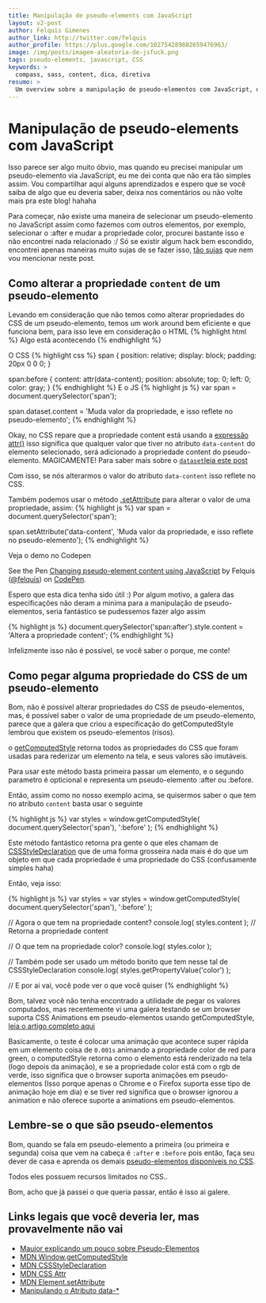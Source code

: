 ```yaml
---
title: Manipulação de pseudo-elements com JavaScript
layout: v2-post
author: Felquis Gimenes
author_link: http://twitter.com/felquis
author_profile: https://plus.google.com/102754289882659476963/
image: /img/posts/imagem-aleatoria-de-jsfuck.png
tags: pseudo-elements, javascript, CSS
keywords: >
  compass, sass, content, dica, diretiva
resumo: >
  Um overview sobre a manipulação de pseudo-elementos com JavaScript, desde pegar estilos de um pseudo-elemento, até alterar suas propriedades no CSS
---
```


# Manipulação de pseudo-elements com JavaScript

Isso parece ser algo muito óbvio, mas quando eu precisei manipular um pseudo-elemento via JavaScript, eu me dei conta que não era tão simples assim. Vou compartilhar aqui alguns aprendizados e espero que se você saiba de algo que eu deveria saber, deixa nos comentários ou não volte mais pra este blog! hahaha

Para começar, não existe uma maneira de selecionar um pseudo-elemento no JavaScript assim como fazemos com outros elementos, por exemplo, selecionar o :after e mudar a propriedade color, procurei bastante isso e não encontrei nada relacionado :/ Só se existir algum hack bem escondido, encontrei apenas maneiras muito sujas de se fazer isso, [tão sujas](http://stackoverflow.com/a/7884222) que nem vou mencionar neste post.

## Como alterar a propriedade `content` de um pseudo-elemento

Levando em consideração que não temos como alterar propriedades do CSS de um pseudo-elemento, temos um work around bem eficiente e que funciona bem, para isso leve em consideração o HTML
{% highlight html %}
<span>Algo está acontecendo</span>
{% endhighlight %}

O CSS
{% highlight css %}
span {
  position: relative;
  display: block;
  padding: 20px 0 0 0;
}

span:before {
  content: attr(data-content);
  position: absolute;
  top: 0;
  left: 0;
  color: gray;
}
{% endhighlight %}
E o JS
{% highlight js %}
var span = document.querySelector('span');

span.dataset.content = 'Muda valor da propriedade, e isso reflete no pseudo-elemento';
{% endhighlight %}

Okay, no CSS repare que a propriedade content está usando a [expressão attr()](https://developer.mozilla.org/en-US/docs/Web/CSS/attr) isso significa que qualquer valor que tiver no atributo `data-content` do elemento selecionado, será adicionado a propriedade content do pseudo-elemento. MAGICAMENTE! Para saber mais sobre o [`dataset`leia este post](http://tutsmais.com.br/blog/html5/atributo-dados-personalizado-html5-custom-data-attributes/)

Com isso, se nós alterarmos o valor do atributo `data-content` isso reflete no CSS.

Também podemos usar o método [.setAttribute](https://developer.mozilla.org/en-US/docs/Web/API/Element.setAttribute) para alterar o valor de uma propriedade, assim:
{% highlight js %}
var span = document.querySelector('span');

span.setAttribute('data-content', 'Muda valor da propriedade, e isso reflete no pseudo-elemento');
{% endhighlight %}

Veja o demo no Codepen

<p data-height="268" data-theme-id="0" data-slug-hash="wHAxe" data-default-tab="result" class='codepen'>See the Pen <a href='http://codepen.io/felquis/pen/wHAxe/'>Changing pseudo-element content using JavaScript</a> by Felquis (<a href='http://codepen.io/felquis'>@felquis</a>) on <a href='http://codepen.io'>CodePen</a>.</p>

Espero que esta dica tenha sido útil :) Por algum motivo, a galera das especificações não deram a minima para a manipulação de pseudo-elementos, seria fantástico se pudessemos fazer algo assim

{% highlight js %}
document.querySelector('span:after').style.content = 'Altera a propriedade content';
{% endhighlight %}

Infelizmente isso não é possível, se você saber o porque, me conte!

## Como pegar alguma propriedade do CSS de um pseudo-elemento

Bom, não é possível alterar propriedades do CSS de pseudo-elementos, mas, é possível saber o valor de uma propriedade de um pseudo-elemento, parece que a galera que criou a especificação do getComputedStyle lembrou que existem os pseudo-elementos (risos).

o [getComputedStyle](https://developer.mozilla.org/en-US/docs/Web/API/Window.getComputedStyle) retorna todos as propriedades do CSS que foram usadas para rederizar um elemento na tela, e seus valores são imutáveis.

Para usar este método basta primeira passar um elemento, e o segundo parametro é opticional e representa um pseudo-elemento :after ou :before.

Então, assim como no nosso exemplo acima, se quisermos saber o que tem no atributo `content` basta usar o seguinte

{% highlight js %}
var styles = window.getComputedStyle(
  document.querySelector('span'),
  ':before'
);
{% endhighlight %}

Este método fantástico retorna pra gente o que eles chamam de [CSSStyleDeclaration](https://developer.mozilla.org/en-US/docs/Web/API/CSSStyleDeclaration) que de uma forma grosseira nada mais é do que um objeto em que cada propriedade é uma propriedade do CSS (confusamente simples haha)

Então, veja isso:

{% highlight js %}
var styles = var styles = window.getComputedStyle(
  document.querySelector('span'),
  ':before'
);

// Agora o que tem na propriedade content?
console.log( styles.content ); // Retorna a propriedade content

// O que tem na propriedade color?
console.log( styles.color );

// Também pode ser usado um método bonito que tem nesse tal de CSSStyleDeclaration
console.log( styles.getPropertyValue('color') );

// E por ai vai, você pode ver o que você quiser
{% endhighlight %}

Bom, talvez você não tenha encontrado a utilidade de pegar os valores computados, mas recentemente vi uma galera testando se um browser suporta CSS Animations em pseudo-elementos usando getComputedStyle, [leia o artigo completo aqui](http://davidwalsh.name/pseudo-element-animation)

Basicamente, o teste é colocar uma animação que acontece super rápida em um elemento coisa de `0.001s` animando a propriedade color de red para green, o computedStyle retorna como o elemento está renderizado na tela (logo depois da animação), e se a propriedade color está com o rgb de verde, isso significa que o browser suporta animações em pseudo-elementos (Isso porque apenas o Chrome e o Firefox suporta esse tipo de animação hoje em dia) e se tiver red significa que o browser ignorou a animation e não oferece suporte a animations em pseudo-elementos.

## Lembre-se o que são pseudo-elementos

Bom, quando se fala em pseudo-elemento a primeira (ou primeira e segunda) coisa que vem na cabeça é `:after` e `:before` pois então, faça seu dever de casa e aprenda os demais [pseudo-elementos disponíveis no CSS](https://developer.mozilla.org/en-US/docs/Web/CSS/Pseudo-elements).

Todos eles possuem recursos limitados no CSS..

Bom, acho que já passei o que queria passar, então é isso ai galere.

## Links legais que você deveria ler, mas provavelmente não vai
* [Maujor explicando um pouco sobre Pseudo-Elementos](http://www.maujor.com/tutorial/pseetut.php)
* [MDN Window.getComputedStyle](https://developer.mozilla.org/en-US/docs/Web/API/Window.getComputedStyle)
* [MDN CSSStyleDeclaration](https://developer.mozilla.org/en-US/docs/Web/API/CSSStyleDeclaration)
* [MDN CSS Attr](https://developer.mozilla.org/en-US/docs/Web/CSS/attr)
* [MDN Element.setAttribute](https://developer.mozilla.org/en-US/docs/Web/API/Element.setAttribute)
* [Manipulando o Atributo data-*](http://tutsmais.com.br/blog/html5/atributo-dados-personalizado-html5-custom-data-attributes/)